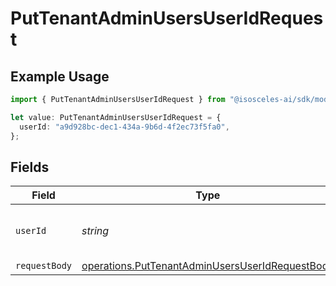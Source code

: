 # PutTenantAdminUsersUserIdRequest

## Example Usage

```typescript
import { PutTenantAdminUsersUserIdRequest } from "@isosceles-ai/sdk/models/operations";

let value: PutTenantAdminUsersUserIdRequest = {
  userId: "a9d928bc-dec1-434a-9b6d-4f2ec73f5fa0",
};
```

## Fields

| Field                                                                                                              | Type                                                                                                               | Required                                                                                                           | Description                                                                                                        | Example                                                                                                            |
| ------------------------------------------------------------------------------------------------------------------ | ------------------------------------------------------------------------------------------------------------------ | ------------------------------------------------------------------------------------------------------------------ | ------------------------------------------------------------------------------------------------------------------ | ------------------------------------------------------------------------------------------------------------------ |
| `userId`                                                                                                           | *string*                                                                                                           | :heavy_check_mark:                                                                                                 | N/A                                                                                                                | a9d928bc-dec1-434a-9b6d-4f2ec73f5fa0                                                                               |
| `requestBody`                                                                                                      | [operations.PutTenantAdminUsersUserIdRequestBody](../../models/operations/puttenantadminusersuseridrequestbody.md) | :heavy_minus_sign:                                                                                                 | N/A                                                                                                                |                                                                                                                    |